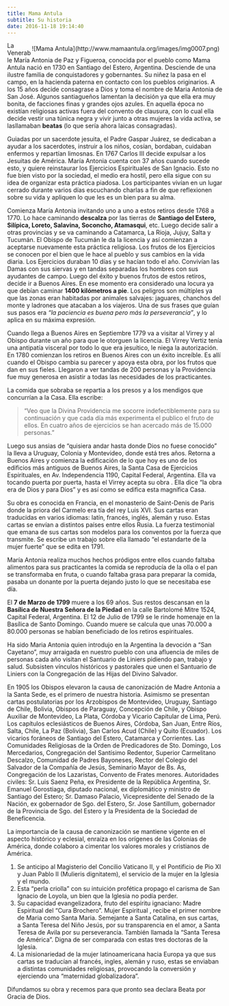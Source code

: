 ```yaml
---
title: Mama Antula
subtitle: Su historia
date: 2016-11-18 19:14:40
---
```


<div style="float: right; margin-right: 7px; margin-top: 7px;">
![Mama Antula](http://www.mamaantula.org/images/img0007.png)
</div>

La Venerable María Antonia de Paz y Figueroa, conocida por el pueblo como Mama Antula nació en 1730 en Santiago del Estero, Argentina. Desciende de una ilustre familia de conquistadores y gobernantes. Su niñez la pasa en el campo, en la hacienda paterna en contacto con los pueblos originarios. A los 15 años decide consagrase a Dios y toma el nombre de Maria Antonia de San José. Algunos santiagueños lamentan la decisión ya que ella era muy bonita, de facciones finas y grandes ojos azules. En aquella época no existían religiosas activas fuera del convento de clausura, con lo cual ella decide vestir una túnica negra y vivir junto a otras mujeres la vida activa, se lasllamaban **beatas** (lo que sería ahora laicas consagradas).

Guiadas por un sacerdote jesuita, el Padre Gaspar Juárez, se dedicaban a ayudar a los sacerdotes, instruir a los niños, cosían, bordaban, cuidaban enfermos y repartían limosnas. En 1767 Carlos III decide expulsar a los Jesuitas de América. María Antonia cuenta con 37 años cuando sucede esto, y quiere reinstaurar los Ejercicios Espirituales de San Ignacio. Esto no fue bien visto por la sociedad, el medio era hostil, pero ella sigue con su idea de organizar esta práctica piadosa. Los participantes vivían en un lugar cerrado durante varios días escuchando charlas a fin de que reflexionen sobre su vida y apliquen lo que les es un bien para su alma.

Comienza María Antonia invitando uno a uno a estos retiros desde 1768 a 1770. Lo hace caminando **descalza** por las tierras de __Santiago del Estero, Silípica, Loreto, Salavina, Soconcho, Atamasqui__, etc. Luego decide salir a otras provincias y se va caminando a Catamarca, La Rioja, Jujuy, Salta y Tucumán. El Obispo de Tucumán le da la licencia y así comienzan a aceptarse nuevamente esta práctica religiosa. Los frutos de los Ejercicios se conocen por el bien que le hace al pueblo y sus cambios en la vida diaria. Los Ejercicios duraban 10 días y se hacían todo el año. Convivían las Damas con sus siervas y en tandas separadas los hombres con sus ayudantes de campo.
Luego del éxito y buenos frutos de estos retiros, decide ir a Buenos Aires. En ese momento era considerado una locura ya que debían caminar **1400 kilómetros a pie**. Los peligros son múltiples ya que las zonas eran habitadas por animales salvajes: jaguares, chanchos del monte y ladrones que atacaban a los viajeros. Una de sus frases que guían sus pasos era *“la paciencia es buena pero más la perseverancia”*, y lo aplica en su máxima expresión.

Cuando llega a Buenos Aires en Septiembre 1779 va a visitar al Virrey y al Obispo durante un año para que le otorguen la licencia. El Virrey Vertiz tenía una antipatía visceral por todo lo que era jesuítico, le niega la autorización. En 1780 comienzan los retiros en Buenos Aires con un éxito increíble. Es allí cuando el Obispo cambia su parecer y apoya esta obra, por los frutos que dan en sus fieles. Llegaron a ver tandas de 200 personas y la Providencia fue muy generosa en asistir a todas las necesidades de los practicantes.

La comida que sobraba se repartia a los presos y a los mendigos que concurrían a la Casa. Ella escribe: 
> “Veo que la Divina Providencia me socorre indefectiblemente para su continuación y que cada día más experimenta el publico el fruto de ellos. En cuatro años de ejercicios se han acercado más de 15.000 personas.”

Luego sus ansias de “quisiera andar hasta donde Dios no fuese conocido” la lleva a Uruguay, Colonia y Montevideo, donde está tres años. Retorna a Buenos Aires y comienza la edificación de lo que hoy es uno de los edificios más antiguos de Buenos Aires, la Santa Casa de Ejercicios Espirituales, en Av. Independencia 1190, Capital Federal, Argentina. Ella va tocando puerta por puerta, hasta el Virrey acepta su obra . Ella dice “la obra era de Dios y para Dios” y es así como se edifica esta magnífica Casa.

Su obra es conocida en Francia, en el monasterio de Saint-Denis de Paris donde la priora del Carmelo era tía del rey Luis XVI. Sus cartas eran traducidas en varios idiomas: latín, francés, inglés, alemán y ruso. Estas cartas se envían a distintos países entre ellos Rusia. La fuerza testimonial que emana de sus cartas son modelos para los conventos por la fuerza que transmite. Se escribe un trabajo sobre ella llamado “el estandarte de la mujer fuerte” que se edita en 1791.

María Antonia realiza muchos hechos pródigos entre ellos cuando faltaba alimentos para sus practicantes la comida se reproducía de la olla o el pan se transformaba en fruta, o cuando faltaba grasa para preparar la comida, pasaba un donante por la puerta dejando justo lo que se necesitaba ese día.

El **7 de Marzo de 1799** muere a los 69 años. Sus restos descansan en la **Basílica de Nuestra Señora de la Piedad** en la calle Bartolomé Mitre 1524, Capital Federal, Argentina. El 12 de Julio de 1799 se le rinde homenaje en la Basílica de Santo Domingo. Cuando muere se calcula que unas 70.000 a 80.000 personas se habían beneficiado de los retiros espirituales.

Ha sido Maria Antonia quien introdujo en la Argentina la devoción a “San Cayetano”, muy arraigada en nuestro pueblo con una afluencia de miles de personas cada año visitan el Santuario de Liniers pidiendo pan, trabajo y salud. Subsisten vínculos históricos y pastorales que unen el Santuario de Liniers con la Congregación de las Hijas del Divino Salvador.

En 1905 los Obispos elevaron la causa de canonización de Madre Antonia a la Santa Sede, es el primero de nuestra historia. Asimismo se presentan cartas postulatorias por los Arzobispos de Montevideo, Uruguay, Santiago de Chile, Bolivia, Obispos de Paraguay, Concepción de Chile, y Obispo Auxiliar de Montevideo, La Plata, Córdoba  y Vicario Capitular de Lima, Perú. Los capítulos eclesiásticos de Buenos Aires, Córdoba, San Juan, Entre Ríos, Salta, Chile, La Paz (Bolivia), San Carlos Acud (Chile) y Quito (Ecuador). Los vicarios foráneos de Santiago del Estero, Catamarca y Corrientes. Las Comunidades Religiosas de la Orden de Predicadores de Sto. Domingo, Los Mercedarios, Congregación del Santísimo Redentor, Superior Carmelitano Descalzo, Comunidad de Padres Bayoneses, Rector del Colegio del Salvador de la Compañía de Jesús, Seminario Mayor de Bs. As, Congregación de los Lazaristas, Convento de Frates menores. Autoridades civiles: Sr. Luis Saenz Peña, ex Presidente de la República Argentina, Sr. Emanuel Gorostiaga, diputado nacional, ex diplomático y ministro de Santiago del Estero; Sr. Damaso Palacio, Vicepresidente del Senado de la Nación, ex gobernador de Sgo. del Estero, Sr. Jose Santillum, gobernador de la Provincia de Sgo. del Estero y la Presidenta de la Sociedad de Beneficencia.

La importancia de la causa de canonización se mantiene vigente en el aspecto histórico y eclesial,  enraíza en los orígenes de las Colonias de América, donde colaboro a cimentar los valores morales y cristianos de América.

1. Se anticipo al Magisterio del Concilio Vaticano II, y el Pontificio de Pio XI y Juan Pablo II (Mulieris dignitatem), el servicio de la mujer en la Iglesia y el mundo.
1. Esta “perla criolla” con su intuición profética propago el carisma de San Ignacio de Loyola, un bien que la Iglesia no podía perder.
1. Su capacidad evangelizadora, fruto del espíritu ignaciano: Madre Espiritual del “Cura Brochero”. Mujer Espiritual , recibe el primer nombre de Maria como Santa Maria. Semejante a Santa Catalina, en sus cartas, a  Santa Teresa del Niño Jesús, por su transparencia en el amor, a Santa Teresa de Avila por su perseverancia. También llamada la “Santa Teresa de América”. Digna de ser comparada con estas tres doctoras de la Iglesia.
1. La misionariedad de la mujer latinoamericana hacia Europa ya que sus cartas se traducían al francés, ingles, alemán y ruso, estas se enviaban a distintas comunidades religiosas, provocando la conversión y ejerciendo una “maternidad globalizadora”.

Difundamos su obra y recemos para que pronto sea declara Beata por Gracia de Dios.
